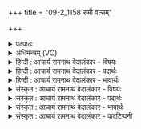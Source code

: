 +++
title = "09-2_1158 समी वत्सम्"

+++
<details><summary>पदपाठः</summary>

सम्। ई꣣। वत्स꣢म्। न। मा꣣तृ꣡भिः꣢। सृ꣣ज꣢त꣢। ग꣣यसा꣡ध꣢नम्। ग꣣य। सा꣡ध꣢꣯नम्। देवाव्य꣣꣬म्। दे꣣व। अव्य꣣꣬म्। म꣡द꣢꣯म्। अ꣣भि꣢। द्वि꣡श꣢꣯वसम्। ११५८।
</details>

<details><summary>अधिमन्त्रम् (VC)</summary>

- पवमानः सोमः
- पर्वतनारदौ काण्वौ शिखण्डिन्यावप्सरसौ काश्यपौ वा
- उष्णिक्
- ऋषभः
</details>

<details><summary>हिन्दी : आचार्य रामनाथ वेदालंकार - विषयः</summary>

आगे पुनः उसी विषय का वर्णन है।
</details>

<details><summary>हिन्दी : आचार्य रामनाथ वेदालंकार - पदार्थः</summary>

पदार्थान्वय -  हे साथियो ! तुम (गयसाधनम्) शरीर-रूप घर के परिष्कर्ता, (देवाव्यम्) प्रकाशक मन, बुद्धि व ज्ञानेन्द्रियों के रक्षक, (मदम्) ब्रह्मानन्द का अनुभव करनेवाले, (द्विशवसम्) आत्मिक और शारीरिक दो प्रकार के बल से युक्त (ई) इस सोम नामक जीवात्मा को (मातृभिः) माताओं के समान हितकारिणी श्रद्धाओं से (अभि सं सृजत) चारों ओर से संयुक्त करो, (वत्सं न) जैसे बछड़े को (मातृभिः) गायों से संयुक्त करते हैं ॥२॥ इस मन्त्र में उपमालङ्कार है ॥२॥
</details>

<details><summary>हिन्दी : आचार्य रामनाथ वेदालंकार - भावार्थः</summary>

भावार्थ -  विविध गुणों से विभूषित भी आत्मा में माता के समान हित करनेवाली श्रद्धा यदि नहीं है,तो वह कुछ नहीं कर सकता। गाय से संयुक्त किया हुआ बछड़ा जैसे उसका दूध पीकर पुष्ट हो जाता है,वैसे ही श्रद्धा से संयुक्त जीवात्मा ब्रह्मानन्द के पान से परिपुष्ट होता है ॥२॥
</details>

<details><summary>संस्कृत : आचार्य रामनाथ वेदालंकार - विषयः</summary>

अथ पुनरपि स एव विषय उच्यते।
</details>

<details><summary>संस्कृत : आचार्य रामनाथ वेदालंकार - पदार्थः</summary>

पदार्थान्वय -  हे सखायः ! यूयम् (गयसाधनम्) देहगृहस्य परिष्कर्तारम्। [गय इति गृहनामसु पठितम्। निघं० ३।४।] (देवाव्यम्) देवानां प्रकाशकानां मनोबुद्धिज्ञानेन्द्रियाणाम् अवितारं रक्षकम्, (मदम्) ब्रह्मानन्दमनुभवितारम् (द्विशवसम्) आत्मिकदैहिकद्विविधबलयुक्तम् (ई) ईम् एनम् सोमं जीवात्मानम् (मातृभिः) जननीभिरिव हितकरीभिः श्रद्धाभिः२ (अभि सं सृजत) अभिसंयोजयत, (वत्सं न) वत्सं यथा (मातृभिः) गोभिः अभिसंसृजन्ति तद्वत् ॥२॥ अत्रोपमालङ्कारः ॥२॥
</details>

<details><summary>संस्कृत : आचार्य रामनाथ वेदालंकार - भावार्थः</summary>

भावार्थ -  विविधगुणगणविभूषितेऽप्यात्मनि जननीव हितकरी श्रद्धा चेन्नास्ति तर्हि सोऽकिञ्चित्कर एव। धेन्वा संसृष्टो वत्सो यथा तत्पयःपानेन पुष्टो भवति तथैव श्रद्धया संसृष्टो जीवात्मा ब्रह्मानन्दपानेन परिपुष्टो जायते ॥२॥
</details>

<details><summary>संस्कृत : आचार्य रामनाथ वेदालंकार - पादटिप्पनी</summary>

टिप्पनी -   १. ऋ० ९।१०४।२। २. श्रद्धा चेतसः सम्प्रसादः। सा हि जननीव कल्याणी योगिनं पाति इति योग० १।२० भाष्ये व्यासः। श्रद्धा माता—साम० ९०।
</details>